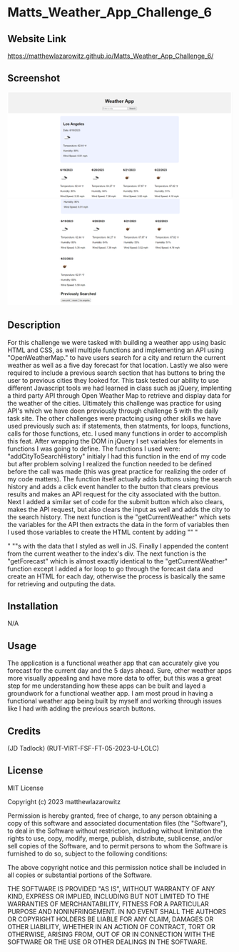 # Matts_Weather_App_Challenge_6

## Website Link

https://matthewlazarowitz.github.io/Matts_Weather_App_Challenge_6/

## Screenshot

![Screenshot](challenge6ss1.PNG)
![Screenshot](challenge6ss2.PNG)

## Description

For this challenge we were tasked with building a weather app using basic HTML and CSS, as well multiple functions and implementing an API using "OpenWeatherMap." to have users search for a city and return the current weather as well as a five day forecast for that location.  Lastly we also were required to include a previous search section that has buttons to bring the user to previous cities they looked for.  This task tested our ability to use different Javascript tools we had learned in class such as jQuery, implenting a third party API through Open Weather Map to retrieve and display data for the weather of the cities.  Ultimately this challenge was practice for using API's which we have doen previously through challenge 5 with the daily task site.  The other challenges were practcing using other skills we have used previously such as: if statements, then statments, for loops, functions, calls for those functions, etc. I used many functions in order to accomplish this feat.  After wrapping the DOM in jQuery I set variables for elements in functions I was going to define.  The functions I used were: "addCityToSearchHistory" initialy I had this function in the end of my code but after problem solving I realized the function needed to be defined before the call was made (this was great practice for realizing the order of my code matters).  The function itself actually adds buttons using the search history and adds a click event handler to the button that clears previous results and makes an API request for the city associated with the button.  Next I added a similar set of code for the submit button which also clears, makes the API request, but also clears the input as well and adds the city to the search history.  The next function is the "getCurrentWeather" which sets the variables for the API then extracts the data in the form of variables then I used those variables to create the HTML content by adding "<h>" "<p>" "<img>"s with the data that I styled as well in JS.  Finally I appended the content from the current weather to the index's div. The next function is the "getForecast" which is almost exactly identical to the "getCurrentWeather" function except I added a for loop to go through the forecast data and create an HTML for each day, otherwise the process is basically the same for retrieving and outputing the data.

## Installation

N/A

## Usage

The application is a functional weather app that can accurately give you forecast for the current day and the 5 days ahead.  Sure, other weather apps more visually appealing and have more data to offer, but this was a great step for me understanding how these apps can be built and layed a groundwork for a functional weather app.  I am most proud in having a functional weather app being built by myself and working through issues like I had with adding the previous search buttons.

## Credits

(JD Tadlock)  (RUT-VIRT-FSF-FT-05-2023-U-LOLC)

## License

MIT License

Copyright (c) 2023 matthewlazarowitz

Permission is hereby granted, free of charge, to any person obtaining a copy
of this software and associated documentation files (the "Software"), to deal
in the Software without restriction, including without limitation the rights
to use, copy, modify, merge, publish, distribute, sublicense, and/or sell
copies of the Software, and to permit persons to whom the Software is
furnished to do so, subject to the following conditions:

The above copyright notice and this permission notice shall be included in all
copies or substantial portions of the Software.

THE SOFTWARE IS PROVIDED "AS IS", WITHOUT WARRANTY OF ANY KIND, EXPRESS OR
IMPLIED, INCLUDING BUT NOT LIMITED TO THE WARRANTIES OF MERCHANTABILITY,
FITNESS FOR A PARTICULAR PURPOSE AND NONINFRINGEMENT. IN NO EVENT SHALL THE
AUTHORS OR COPYRIGHT HOLDERS BE LIABLE FOR ANY CLAIM, DAMAGES OR OTHER
LIABILITY, WHETHER IN AN ACTION OF CONTRACT, TORT OR OTHERWISE, ARISING FROM,
OUT OF OR IN CONNECTION WITH THE SOFTWARE OR THE USE OR OTHER DEALINGS IN THE
SOFTWARE.

